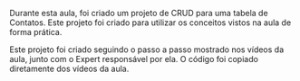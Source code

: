 Durante esta aula, foi criado um projeto de CRUD para uma tabela de Contatos.
Este projeto foi criado para utilizar os conceitos vistos na aula de forma prática.

Este projeto foi criado seguindo o passo a passo mostrado nos vídeos da aula, junto com o Expert responsável por ela. O código foi copiado diretamente dos vídeos da aula.